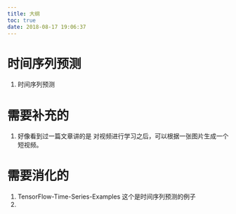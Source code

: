 ```yaml
---
title: 大纲
toc: true
date: 2018-08-17 19:06:37
---
```

# 时间序列预测

1. 时间序列预测




# 需要补充的

1. 好像看到过一篇文章讲的是 对视频进行学习之后，可以根据一张图片生成一个短视频。





# 需要消化的

1. TensorFlow-Time-Series-Examples  这个是时间序列预测的例子
2.
